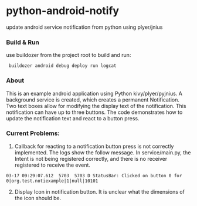 # python-android-notify
update android service notification from python using plyer/jnius

### Build & Run
use buildozer from the project root to build and run:
```
 buildozer android debug deploy run logcat
```

### About

This is an example android application using Python kivy/plyer/pyjnius. A background service is created, which creates a permanent Notification. Two text boxes allow for modifying the display text of the notification. This notification can have up to three buttons. The code demonstrates how to update the notification text and react to a button press.

### Current Problems:

1. Callback for reacting to a notification button press is not correctly implemented. The logs show the follow message. In service/main.py, the Intent is not being registered correctly, and there is no receiver registered to receive the event.

  ```
  03-17 09:29:07.612  5703  5703 D StatusBar: Clicked on button 0 for 0|org.test.notiexample|1|null|10101
  ```
2. Display Icon in notification button. It is unclear what the dimensions of the icon should be.
